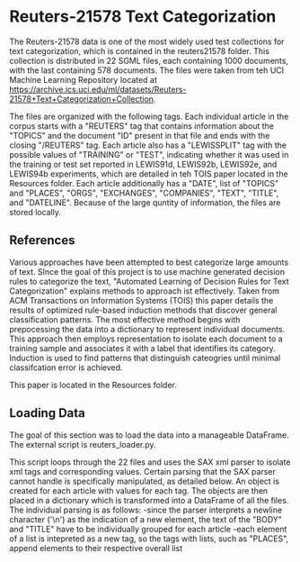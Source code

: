 # Reuters-21578 Text Categorization
The Reuters-21578 data is one of the most widely used test collections for text categorization, which is contained in the reuters21578 folder. This collection is distributed in 22 SGML files, each containing 1000 documents, with the last containing 578 documents. The files were taken from teh UCI Machine Learning Repository located at https://archive.ics.uci.edu/ml/datasets/Reuters-21578+Text+Categorization+Collection.

The files are organized with the following tags. Each individual article in the corpus starts with a "REUTERS" tag that contains information about the "TOPICS" and the document "ID" present in that file and ends with the closing "/REUTERS" tag. Each article also has a "LEWISSPLIT" tag with the possible values of "TRAINING" or "TEST", indicating whether it was used in the training or test set reported in LEWIS91d, LEWIS92b, LEWIS92e, and LEWIS94b experiments, which are detailed in teh TOIS paper located in the Resources folder. Each article additionally has a "DATE", list of "TOPICS" and "PLACES", "ORGS", "EXCHANGES", "COMPANIES", "TEXT", "TITLE", and "DATELINE". Because of the large quntity of information, the files are stored locally.

## References
Various approaches have been attempted to best categorize large amounts of text. SInce the goal of this project is to use machine generated decision rules to categorize the text, "Automated Learning of Decision Rules for Text Categorization" explains methods to approach ist effectively. Taken from ACM Transactions on Information Systems (TOIS) this paper details the results of optimized rule-based induction methods that discover general classification patterns. The most effective method begins with prepocessing the data into a dictionary to represent individual documents. This approach then employs representation to isolate each document to a training sample and associates it with a label that identifies its category. Induction is used to find patterns that distinguish cateogries until minimal classifcation error is achieved.

This paper is located in the Resources folder.

## Loading Data
The goal of this section was to load the data into a manageable DataFrame. The external script is reuters_loader.py.

This script loops through the 22 files and uses the SAX xml parser to isolate xml tags and corresponding values. Certain parsing that the SAX parser cannot handle is specifically manipulated, as detailed below. An object is created for each article with values for each tag. The objects are then placed in a dictionary which is transformed into a DataFrame of all the files. The individual parsing is as follows:
-since the parser interprets a newline character ('\n') as the indication of a new element, the text of the "BODY" and "TITLE" have to be individually grouped for each article
-each element of a list is intepreted as a new tag, so the tags with lists, such as "PLACES", append elements to their respective overall list
